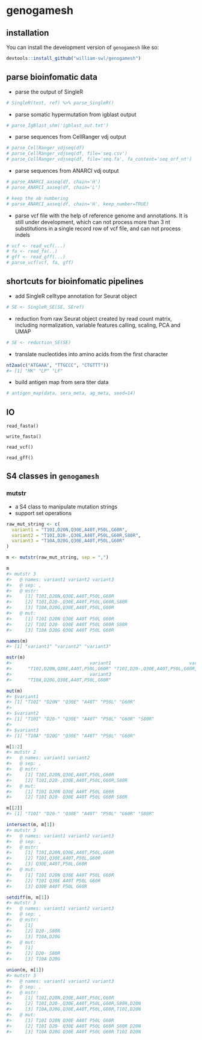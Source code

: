 
<!-- README.md is generated from README.Rmd. Please edit that file -->

# genogamesh

<!-- badges: start -->
<!-- badges: end -->

## installation

You can install the development version of `genogamesh` like so:

``` r
devtools::install_github("william-swl/genogamesh")
```

## parse bioinfomatic data

- parse the output of SingleR

``` r
# SingleR(test, ref) %>% parse_SingleR()
```

- parse somatic hypermutation from igblast output

``` r
# parse_IgBlast_shm('igblast_out.txt')
```

- parse sequences from CellRanger vdj output

``` r
# parse_CellRanger_vdjseq(df)
# parse_CellRanger_vdjseq(df, file='seq.csv')
# parse_CellRanger_vdjseq(df, file='seq.fa', fa_content='seq_orf_nt')
```

- parse sequences from ANARCI vdj output

``` r
# parse_ANARCI_aaseq(df, chain='H')
# parse_ANARCI_aaseq(df, chain='L')

# keep the ab numbering
# parse_ANARCI_aaseq(df, chain='H', keep_number=TRUE)
```

- parse vcf file with the help of reference genome and annotations. It
  is still under development, which can not process more than 3 nt
  substitutions in a single record row of vcf file, and can not process
  indels

``` r
# vcf <- read_vcf(...)
# fa <- read_fa(..)
# gff <- read_gff(...)
# parse_vcf(vcf, fa, gff)
```

## shortcuts for bioinfomatic pipelines

- add SingleR celltype annotation for Seurat object

``` r
# SE <- SingleR_SE(SE, SEref)
```

- reduction from raw Seurat object created by read count matrix,
  including normalization, variable features calling, scaling, PCA and
  UMAP

``` r
# SE <- reduction_SE(SE)
```

- translate nucleotides into amino acids from the first character

``` r
nt2aa(c("ATGAAA", "TTGCCC", "CTGTTT"))
#> [1] "MK" "LP" "LF"
```

- build antigen map from sera titer data

``` r
# antigen_map(data, sera_meta, ag_meta, seed=14)
```

## IO

    read_fasta()

    write_fasta()

    read_vcf()

    read_gff()

## S4 classes in `genogamesh`

### mutstr

- a S4 class to manipulate mutation strings
- support set operations

``` r
raw_mut_string <- c(
  variant1 = "T10I,D20N,Q30E,A40T,P50L,G60R",
  variant2 = "T10I,D20-,Q30E,A40T,P50L,G60R,S80R",
  variant3 = "T10A,D20G,Q30E,A40T,P50L,G60R"
)

m <- mutstr(raw_mut_string, sep = ",")

m
#> mutstr 3
#>   @ names: variant1 variant2 variant3
#>   @ sep: ,
#>   @ mstr:
#>     [1] T10I,D20N,Q30E,A40T,P50L,G60R
#>     [2] T10I,D20-,Q30E,A40T,P50L,G60R,S80R
#>     [3] T10A,D20G,Q30E,A40T,P50L,G60R
#>   @ mut:
#>     [1] T10I D20N Q30E A40T P50L G60R
#>     [2] T10I D20- Q30E A40T P50L G60R S80R
#>     [3] T10A D20G Q30E A40T P50L G60R

names(m)
#> [1] "variant1" "variant2" "variant3"

mstr(m)
#>                             variant1                             variant2 
#>      "T10I,D20N,Q30E,A40T,P50L,G60R" "T10I,D20-,Q30E,A40T,P50L,G60R,S80R" 
#>                             variant3 
#>      "T10A,D20G,Q30E,A40T,P50L,G60R"

mut(m)
#> $variant1
#> [1] "T10I" "D20N" "Q30E" "A40T" "P50L" "G60R"
#> 
#> $variant2
#> [1] "T10I" "D20-" "Q30E" "A40T" "P50L" "G60R" "S80R"
#> 
#> $variant3
#> [1] "T10A" "D20G" "Q30E" "A40T" "P50L" "G60R"

m[1:2]
#> mutstr 2
#>   @ names: variant1 variant2
#>   @ sep: ,
#>   @ mstr:
#>     [1] T10I,D20N,Q30E,A40T,P50L,G60R
#>     [2] T10I,D20-,Q30E,A40T,P50L,G60R,S80R
#>   @ mut:
#>     [1] T10I D20N Q30E A40T P50L G60R
#>     [2] T10I D20- Q30E A40T P50L G60R S80R

m[[2]]
#> [1] "T10I" "D20-" "Q30E" "A40T" "P50L" "G60R" "S80R"

intersect(m, m[1])
#> mutstr 3
#>   @ names: variant1 variant2 variant3
#>   @ sep: ,
#>   @ mstr:
#>     [1] T10I,D20N,Q30E,A40T,P50L,G60R
#>     [2] T10I,Q30E,A40T,P50L,G60R
#>     [3] Q30E,A40T,P50L,G60R
#>   @ mut:
#>     [1] T10I D20N Q30E A40T P50L G60R
#>     [2] T10I Q30E A40T P50L G60R
#>     [3] Q30E A40T P50L G60R

setdiff(m, m[1])
#> mutstr 3
#>   @ names: variant1 variant2 variant3
#>   @ sep: ,
#>   @ mstr:
#>     [1] 
#>     [2] D20-,S80R
#>     [3] T10A,D20G
#>   @ mut:
#>     [1] 
#>     [2] D20- S80R
#>     [3] T10A D20G

union(m, m[1])
#> mutstr 3
#>   @ names: variant1 variant2 variant3
#>   @ sep: ,
#>   @ mstr:
#>     [1] T10I,D20N,Q30E,A40T,P50L,G60R
#>     [2] T10I,D20-,Q30E,A40T,P50L,G60R,S80R,D20N
#>     [3] T10A,D20G,Q30E,A40T,P50L,G60R,T10I,D20N
#>   @ mut:
#>     [1] T10I D20N Q30E A40T P50L G60R
#>     [2] T10I D20- Q30E A40T P50L G60R S80R D20N
#>     [3] T10A D20G Q30E A40T P50L G60R T10I D20N
```
